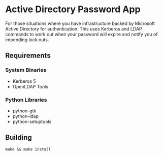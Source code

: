 # Active Directory Password App

For those situations where you have infrastructure backed by Microsoft
Active Directory for authentication.  This uses Kerberos and LDAP commands
to work out when your password will expire and notify you of impending lock
outs.

## Requirements

### System Binaries

* Kerberos 5
* OpenLDAP Tools

### Python Libraries

* python-gtk
* python-ldap
* python-setuptools

## Building

    make && make install
